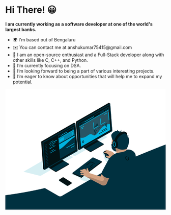# Hi There! 😀

<b>I am currently working as a software developer at one of the world's largest banks.</b>

<ul>
<li>🌍  I'm based out of Bengaluru</li>
<li>✉️  You can contact me at anshukumar75415@gmail.com</li>
<li>🧠 I am an open-source enthusiast and a Full-Stack developer along with other skills like C, C++, and Python.</li>
<li>🌱 I’m currently focusing on DSA.</li>
<li>👯 I’m looking forward to being a part of various interesting projects.</li>
<li>🤝 I’m eager to know about opportunities that will help me to expand my potential.</li>
</ul>

<img src="programmer.gif" alt="Programmer">
